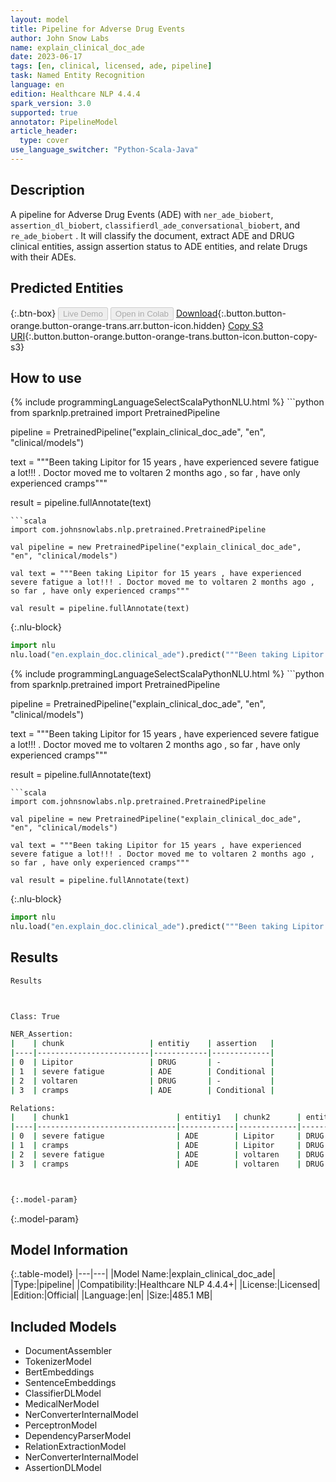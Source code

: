 ```yaml
---
layout: model
title: Pipeline for Adverse Drug Events
author: John Snow Labs
name: explain_clinical_doc_ade
date: 2023-06-17
tags: [en, clinical, licensed, ade, pipeline]
task: Named Entity Recognition
language: en
edition: Healthcare NLP 4.4.4
spark_version: 3.0
supported: true
annotator: PipelineModel
article_header:
  type: cover
use_language_switcher: "Python-Scala-Java"
---
```


## Description

A pipeline for Adverse Drug Events (ADE) with `ner_ade_biobert`, `assertion_dl_biobert`, `classifierdl_ade_conversational_biobert`, and `re_ade_biobert` . It will classify the document, extract ADE and DRUG clinical entities, assign assertion status to ADE entities, and relate Drugs with their ADEs.

## Predicted Entities



{:.btn-box}
<button class="button button-orange" disabled>Live Demo</button>
<button class="button button-orange" disabled>Open in Colab</button>
[Download](https://s3.amazonaws.com/auxdata.johnsnowlabs.com/clinical/models/explain_clinical_doc_ade_en_4.4.4_3.0_1686979199181.zip){:.button.button-orange.button-orange-trans.arr.button-icon.hidden}
[Copy S3 URI](s3://auxdata.johnsnowlabs.com/clinical/models/explain_clinical_doc_ade_en_4.4.4_3.0_1686979199181.zip){:.button.button-orange.button-orange-trans.button-icon.button-copy-s3}

## How to use

<div class="tabs-box" markdown="1">
{% include programmingLanguageSelectScalaPythonNLU.html %}
```python
from sparknlp.pretrained import PretrainedPipeline

pipeline = PretrainedPipeline("explain_clinical_doc_ade", "en", "clinical/models")

text = """Been taking Lipitor for 15 years , have experienced severe fatigue a lot!!! . Doctor moved me to voltaren 2 months ago , so far , have only experienced cramps"""

result = pipeline.fullAnnotate(text)
```
```scala
import com.johnsnowlabs.nlp.pretrained.PretrainedPipeline

val pipeline = new PretrainedPipeline("explain_clinical_doc_ade", "en", "clinical/models")

val text = """Been taking Lipitor for 15 years , have experienced severe fatigue a lot!!! . Doctor moved me to voltaren 2 months ago , so far , have only experienced cramps"""

val result = pipeline.fullAnnotate(text)
```


{:.nlu-block}
```python
import nlu
nlu.load("en.explain_doc.clinical_ade").predict("""Been taking Lipitor for 15 years , have experienced severe fatigue a lot!!! . Doctor moved me to voltaren 2 months ago , so far , have only experienced cramps""")
```

</div>

<div class="tabs-box" markdown="1">
{% include programmingLanguageSelectScalaPythonNLU.html %}
```python
from sparknlp.pretrained import PretrainedPipeline

pipeline = PretrainedPipeline("explain_clinical_doc_ade", "en", "clinical/models")

text = """Been taking Lipitor for 15 years , have experienced severe fatigue a lot!!! . Doctor moved me to voltaren 2 months ago , so far , have only experienced cramps"""

result = pipeline.fullAnnotate(text)
```
```scala
import com.johnsnowlabs.nlp.pretrained.PretrainedPipeline

val pipeline = new PretrainedPipeline("explain_clinical_doc_ade", "en", "clinical/models")

val text = """Been taking Lipitor for 15 years , have experienced severe fatigue a lot!!! . Doctor moved me to voltaren 2 months ago , so far , have only experienced cramps"""

val result = pipeline.fullAnnotate(text)
```

{:.nlu-block}
```python
import nlu
nlu.load("en.explain_doc.clinical_ade").predict("""Been taking Lipitor for 15 years , have experienced severe fatigue a lot!!! . Doctor moved me to voltaren 2 months ago , so far , have only experienced cramps""")
```
</div>

## Results

```bash
Results



Class: True

NER_Assertion:
|    | chunk                   | entitiy    | assertion   |
|----|-------------------------|------------|-------------|
| 0  | Lipitor                 | DRUG       | -           |
| 1  | severe fatigue          | ADE        | Conditional |
| 2  | voltaren                | DRUG       | -           |
| 3  | cramps                  | ADE        | Conditional |

Relations:
|    | chunk1                        | entitiy1   | chunk2      | entity2 | relation |
|----|-------------------------------|------------|-------------|---------|----------|
| 0  | severe fatigue                | ADE        | Lipitor     | DRUG    |        1 |
| 1  | cramps                        | ADE        | Lipitor     | DRUG    |        0 |
| 2  | severe fatigue                | ADE        | voltaren    | DRUG    |        0 |
| 3  | cramps                        | ADE        | voltaren    | DRUG    |        1 |



{:.model-param}
```

{:.model-param}
## Model Information

{:.table-model}
|---|---|
|Model Name:|explain_clinical_doc_ade|
|Type:|pipeline|
|Compatibility:|Healthcare NLP 4.4.4+|
|License:|Licensed|
|Edition:|Official|
|Language:|en|
|Size:|485.1 MB|

## Included Models

- DocumentAssembler
- TokenizerModel
- BertEmbeddings
- SentenceEmbeddings
- ClassifierDLModel
- MedicalNerModel
- NerConverterInternalModel
- PerceptronModel
- DependencyParserModel
- RelationExtractionModel
- NerConverterInternalModel
- AssertionDLModel
